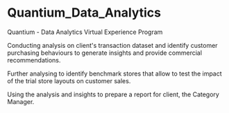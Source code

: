 # Quantium_Data_Analytics
Quantium - Data Analytics Virtual Experience Program

Conducting analysis on client's transaction dataset and identify customer purchasing behaviours to generate insights and provide commercial recommendations. 

Further analysing to identify benchmark stores that allow to test the impact of the trial store layouts on customer sales. 

Using the analysis and insights to prepare a report for client, the Category Manager.
